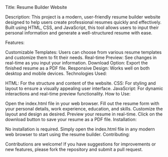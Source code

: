 Title: Resume Builder Website

Description: This project is a modern, user-friendly resume builder website designed to help users create professional resumes quickly and effectively. Built using HTML, CSS, and JavaScript, this tool allows users to input their personal information and generate a well-structured resume with ease.

Features:

Customizable Templates: Users can choose from various resume templates and customize them to fit their needs.
Real-time Preview: See changes in real-time as you input your information.
Download Option: Export the finished resume as a PDF file.
Responsive Design: Works well on both desktop and mobile devices.
Technologies Used:

HTML: For the structure and content of the website.
CSS: For styling and layout to ensure a visually appealing user interface.
JavaScript: For dynamic interactions and real-time preview functionality.
How to Use:

Open the index.html file in your web browser.
Fill out the resume form with your personal details, work experience, education, and skills.
Customize the layout and design as desired.
Preview your resume in real-time.
Click on the download button to save your resume as a PDF file.
Installation:

No installation is required. Simply open the index.html file in any modern web browser to start using the resume builder.
Contributing:

Contributions are welcome! If you have suggestions for improvements or new features, please fork the repository and submit a pull request.
